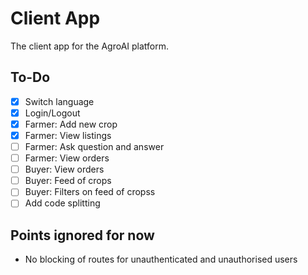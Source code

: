 # Client App

The client app for the AgroAI platform.

## To-Do

-   [x] Switch language
-   [x] Login/Logout
-   [x] Farmer: Add new crop
-   [x] Farmer: View listings
-   [ ] Farmer: Ask question and answer
-   [ ] Farmer: View orders
-   [ ] Buyer: View orders
-   [ ] Buyer: Feed of crops
-   [ ] Buyer: Filters on feed of cropss
-   [ ] Add code splitting

## Points ignored for now

-   No blocking of routes for unauthenticated and unauthorised users

